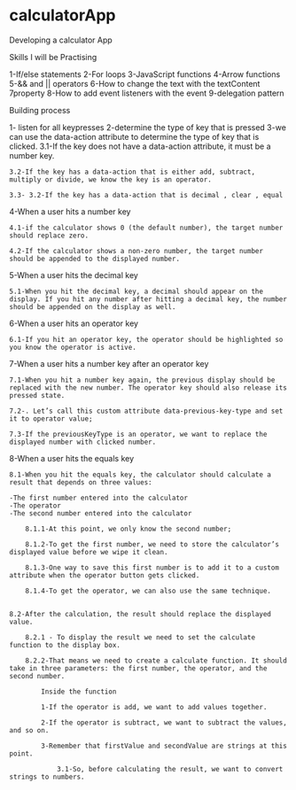 # calculatorApp
Developing a calculator App 


Skills I will be Practising

1-If/else statements
2-For loops
3-JavaScript functions
4-Arrow functions
5-&& and || operators
6-How to change the text with the textContent 7property
8-How to add event listeners with the event 9-delegation pattern


Building process

1- listen for all keypresses 
2-determine the type of key that is pressed
3-we can use the data-action attribute to determine the type of key that is clicked.
    3.1-If the key does not have a data-action attribute, it must be a number key.

    3.2-If the key has a data-action that is either add, subtract, multiply or divide, we know the key is an operator.

    3.3- 3.2-If the key has a data-action that is decimal , clear , equal 

4-When a user hits a number key

    4.1-if the calculator shows 0 (the default number), the target number should replace zero.

    4.2-If the calculator shows a non-zero number, the target number should be appended to the displayed number.

5-When a user hits the decimal key

    5.1-When you hit the decimal key, a decimal should appear on the display. If you hit any number after hitting a decimal key, the number should be appended on the display as well.

6-When a user hits an operator key

    6.1-If you hit an operator key, the operator should be highlighted so you know the operator is active.

7-When a user hits a number key after an operator key

    7.1-When you hit a number key again, the previous display should be replaced with the new number. The operator key should also release its pressed state.

    7.2-. Let’s call this custom attribute data-previous-key-type and set it to operator value;

    7.3-If the previousKeyType is an operator, we want to replace the displayed number with clicked number.

8-When a user hits the equals key

    8.1-When you hit the equals key, the calculator should calculate a result that depends on three values: 

    -The first number entered into the calculator
    -The operator
    -The second number entered into the calculator

        8.1.1-At this point, we only know the second number;

        8.1.2-To get the first number, we need to store the calculator’s displayed value before we wipe it clean.

        8.1.3-One way to save this first number is to add it to a custom attribute when the operator button gets clicked.

        8.1.4-To get the operator, we can also use the same technique.
    
    
    8.2-After the calculation, the result should replace the displayed value.

        8.2.1 - To display the result we need to set the calculate function to the display box.

        8.2.2-That means we need to create a calculate function. It should take in three parameters: the first number, the operator, and the second number.

            Inside the function

            1-If the operator is add, we want to add values together.

            2-If the operator is subtract, we want to subtract the values, and so on.

            3-Remember that firstValue and secondValue are strings at this point.

                3.1-So, before calculating the result, we want to convert strings to numbers.

                
                




